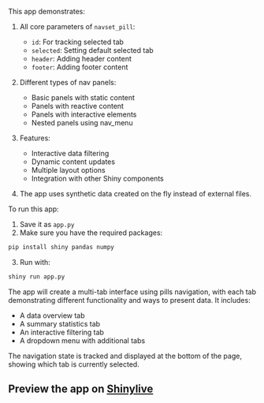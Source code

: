 This app demonstrates:

1. All core parameters of `navset_pill`:
   - `id`: For tracking selected tab
   - `selected`: Setting default selected tab
   - `header`: Adding header content
   - `footer`: Adding footer content

2. Different types of nav panels:
   - Basic panels with static content
   - Panels with reactive content
   - Panels with interactive elements
   - Nested panels using nav_menu

3. Features:
   - Interactive data filtering
   - Dynamic content updates
   - Multiple layout options
   - Integration with other Shiny components

4. The app uses synthetic data created on the fly instead of external files.

To run this app:

1. Save it as `app.py`
2. Make sure you have the required packages:
```bash
pip install shiny pandas numpy
```
3. Run with:
```bash
shiny run app.py
```

The app will create a multi-tab interface using pills navigation, with each tab demonstrating different functionality and ways to present data. It includes:
- A data overview tab
- A summary statistics tab
- An interactive filtering tab
- A dropdown menu with additional tabs

The navigation state is tracked and displayed at the bottom of the page, showing which tab is currently selected.
## Preview the app on [Shinylive](https://shinylive.io/py/app/#h=0&code=NobwRAdghgtgpmAXAAjFADugdOgnmAGlQGMB7CAFzkqVQDMAnUmZAZwAsBLCXZTmdKQYVkDOFGIVOANzgAdCI2ZsuPLHAAe6Ma1Z8BQkd3QBXCkROciYiABM4DBf0HDk6KHah6vb204OuECYCvD4Q6AoKAMTIALJQANZwyCbobMzJrLDoADbJtlAUUApZAnkA+gVFyAC8vlgAIoVQAGIMsHAAFCAKyH3IAOTEhXAA5kK4AyjAAwCCA0QDAEILgwDCqwMNAwC6yABUyACsBL39A9JQOSZwU8jhWO12zFgQQjBXnQCMAAw-RL8iAAmH4ASlOEH6gzIJkodweT1sL0R3Ao3wBf2BYIUAF9QZEIDEAApQUbJUjoKTkVgKSw4UlwcoUiisTpSCh5GpyMAAOSg0lYcBERM4ORyyAacBgpG5RDoopyUAARpyACoMG74iDRZBrMQjZBQe78wUUcroBXIADunAo7ENYrcpF0nBVyXc7XgVAYNIgNrtKU4rxNQvNCs6Zz6nFsXLAFrFlSlMsIUNTfRiAHlKZxyFdkABJBrIOhCZAUdrEBLcUZsOB5SRwWxl5WR2v1qgx7lFJVfWVpqExSV0KAmHIiQXtxvNpWt9jiewMWN86ScUaFHOQkVivSS6V95AxAAS84cyDIlGoFFbJdI3tjLVIt9P56olG5-RiD6fDDP5FfV4gUFEFbGJVWVZAvhQJYvE4YgJWaCVOFYXIoFwVt-XtOloGkc0PDrCMwCaaoM1kBgVzgK0+0ua44FjbtezAIDWyhOl2AAZgIgBlbI8ng4jSPIyjGOY-oRL6AABGwFywKooHKRgOjE5B7DoFRSCtSpmk6JjIX7KExAoEwGEhUpckZWSCQHZAwKVZAgRQTjgg+BheE4oopFYKRiF9KEMMDYMcPcCB8O5RyYGc1z3JpFNqJuOjlSBbkdL01iONCpyoBc5A3PXTzYOirU9KUyTqGk2T5M9eRdLTFS1I01gMpc7TgOqvTRCFIyTJ48zmhkuBWGIBhXS6LUQOs8C2JQfMLwrKRZGQABRPJ4EoHz+j8rD+Vw4KcgI6bvQkOb5Biq44q7ZU2KSlq9I2oNFVwUgzHKVhozgJVMuapTfNtTCgxe+x3oYT7Wra-o6WMJ6JzgSQIxB0HU25YYqHGFzZS++HQrraGRDWEYUbQwh0dB4h2FIWD+pqHIkLRUyKlkmYkbGCZdiwWFOAARxubTCvhqEed5vpwfCSGqYXWGBf7blYsZeUxwcNG4Yl7kWlFb1kAANVO46IQltMYG4GpUU6WmeqKGZpZZ-WIG5nXdahD4NENyhje6zSzYuLXLagDQbaJtrpZqYAjZNt2oHNz2diwK2bb4Z2Q-pj2aK9n3QVBHY-b5v2-ZKuwHBk5oKsUxXU1q2XvUbUPgbt2xVLqePmmADP+xdspTbDoY8eZvYajqCGKCwRn8e55AADIm7TFuzND8Ok72AA+Xvhf76X5NVhxtOAH4dlBUfx9TSe6YbxObl2ZAAB5F9MZetdXuWgdBYAvm3vf0+LvSDM65S6Esj9xtsgAWFAAB1H6cRqAmALFQGAa0+i3QCuUFaJgCKxCEMkLMVIIAFWuv2OB2FtohTAAtDQ5YjTTRLFRLW8UlT-yun7OkzkEhIitNbbkrCwB+yiJw5AsxbC2FtBuPMZD3jrnIH7VUXA9DdmUkmTBJCqCSLnCkQUyBSCqTwYg4spZRhMFSNWdqioOzTlYFgLO7CzH8wRsXXBW0goENmEqR6V4To0SoUcWhb8wZBgYUwlhZjWEePTFw+xjjrISIlEmMRYT7DSjqsMQUCjkiXCGo9PQHoOjem8HYM8GBlSin4f1FRaiQxmnjOKbg2VVC8BLD+IkuA7TkBMQE5AbCkoEkHEhFCvA7TJGIEZGwHJeBQwbE2bsCgc7SSoMQhQtUhkdnKN2Ku-QP7GWLNyNYfTLw5EGVjYZ04UAgD7jgBUiZpTaRxNyMAOIiDgGgPAWgYAxCc04GIFaLIsAUGISmMAL5Lz3IUB8CguRbxUxnBAIIIQFBBQKL6P2lydhAA)
